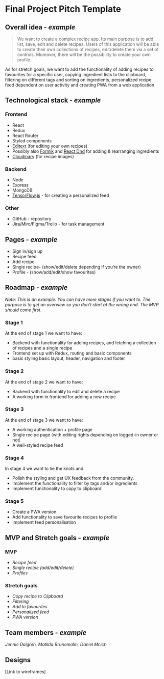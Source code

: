  # Final Project Pitch Template

## **Overall idea *- example***

> We want to create a complex recipe app. Its main purpose is to add, list, save, edit and delete recipes. Users of this application will be able to create their own collections of recipes, edit/delete them via a set of controls. Moreover, there will be the possibility to create your own profile.

As for stretch goals, we want to add the functionality of adding recipes to favourites for a specific user, copying ingredient lists to the clipboard, filtering on different tags and sorting on ingredients, personalized recipe feed dependent on user activity and creating PWA from a web application.
> 

## **Technological stack - *example***

### Frontend

- React
- Redux
- React Router
- Styled components
- [Editext](https://www.npmjs.com/package/react-editext) (for editing your own recipes)
- Possibly also [Formik](https://formik.org/docs/tutorial) and [React Dnd](https://www.npmjs.com/package/react-dnd) for adding & rearranging ingredients
- [Cloudinary](https://cloudinary.com) (for recipe images)

### Backend

- Node
- Express
- MongoDB
- [TensorFlow.js](https://www.tensorflow.org/js) - for creating a personalized feed

### Other

- GitHub - repository
- Jira/Miro/Figma/Trello - for task management

## Pages *- example*

- Sign in/sign up
- Recipe feed
- Add recipe
- Single recipe- (show/edit/delete depending if you’re the owner)
- Profile - (show/add/edit/show favourites)

## Roadmap ***- example***

*Note: This is an example. You can have more stages if you want to. The purpose is to get an overview so you don’t start at the wrong end. The MVP should come first.*

### Stage 1

At the end of stage 1 we want to have:

- Backend with functionality for adding recipes, and fetching a collection of recipes and a single recipe
- Frontend set up with Redux, routing and basic components
- basic styling basic layout, header, navigation and footer

### Stage 2

At the end of stage 2 we want to have:

- Backend with functionality to edit and delete a recipe
- A working form in frontend for adding a new recipe

### Stage 3

At the end of stage 3 we want to have:

- A working authentication + profile page
- Single recipe page (with editing rights depending on logged-in owner or not)
- A well-styled recipe feed

### Stage 4

In stage 4 we want to tie the knots and:

- Polish the styling and get UX feedback from the community.
- Implement the functionality to filter by tags and/or ingredients
- Implement functionality to copy to clipboard

### Stage 5

- Create a PWA version
- Add functionality to save favourite recipes to profile
- Implement feed personalisation

## MVP and Stretch goals - *example*

### MVP

- *Recipe feed*
- *Single recipe (add/edit/delete)*
- *Profiles*

### Stretch goals

- *Copy recipe to Clipboard*
- *Filtering*
- *Add to favourites*
- *Personalized feed*
- *PWA version*

## **Team members** - *example*

*Jennie Dalgren, Matilda Brunemalm, Daniel Mnich*

## Designs

[Link to wireframes]